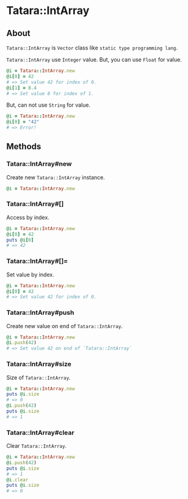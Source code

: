 # Tatara::IntArray
## About

`Tatara::IntArray` is `Vector` class like `static type programming lang`.

`Tatara::IntArray` use `Integer` value.
But, you can use `Float` for value.

```ruby
@i = Tatara::IntArray.new
@i[0] = 42
# => Set value 42 for index of 0.
@i[1] = 8.4
# => Set value 8 for index of 1.
```

But, can not use `String` for value.

```ruby
@i = Tatara::IntArray.new
@i[0] = "42"
# => Error!
```

## Methods
### Tatara::IntArray#new

Create new `Tatara::IntArray` instance.

```ruby
@i = Tatara::IntArray.new
```

### Tatara::IntArray#\[\]

Access by index.

```ruby
@i = Tatara::IntArray.new
@i[0] = 42
puts @i[0]
# => 42
```


### Tatara::IntArray#\[\]=

Set value by index.

```ruby
@i = Tatara::IntArray.new
@i[0] = 42
# => Set value 42 for index of 0.
```

### Tatara::IntArray#push

Create new value on end of `Tatara::IntArray`.

```ruby
@i = Tatara::IntArray.new
@i.push(42)
# => Set value 42 on end of `Tatara::IntArray`
```

### Tatara::IntArray#size

Size of `Tatara::IntArray`.

```ruby
@i = Tatara::IntArray.new
puts @i.size
# => 0
@i.push(42)
puts @i.size
# => 1
```

### Tatara::IntArray#clear

Clear `Tatara::IntArray`.

```ruby
@i = Tatara::IntArray.new
@i.push(42)
puts @i.size
# => 1
@i.clear
puts @i.size
# => 0
```
